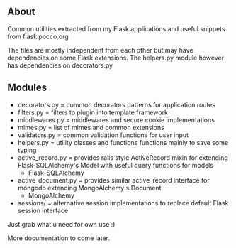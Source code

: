 ## About ##
Common utilities extracted from my Flask applications and useful snippets from flask.pocco.org

The files are mostly independent from each other but may have dependencies on some
Flask extensions. The helpers.py module however has dependencies on decorators.py

## Modules ##
* decorators.py   = common decorators patterns for application routes
* filters.py      = filters to plugin into template framework
* middlewares.py  = middlewares and secure cookie implementations
* mimes.py        = list of mimes and common extensions
* validators.py   = common validation functions for user input
* helpers.py      = utility classes and functions functions mainly to save some typing
* active_record.py = provides rails style ActiveRecord mixin for extending Flask-SQLAlchemy's Model
                     with useful query functions for models
    - Flask-SQLAlchemy
* active_document.py = provides similar active_record interface for mongodb extending MongoAlchemy's Document
    - MongoAlchemy
* sessions/       = alternative session implementations to replace default Flask session interface


Just grab what u need for own use :)

More documentation to come later.